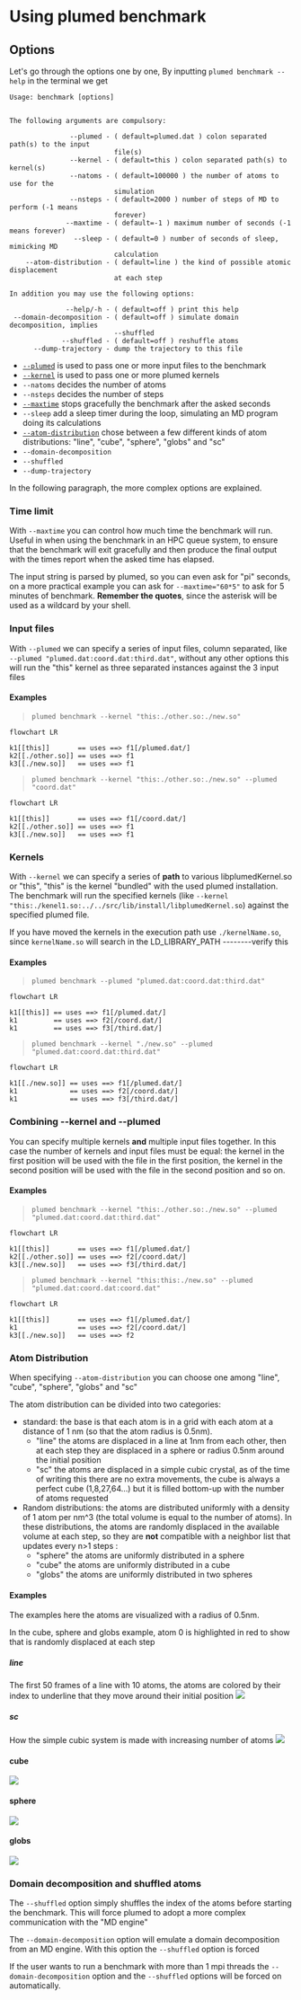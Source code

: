 # Using plumed benchmark

## Options

Let's go through the options one by one,
By inputting  `plumed benchmark --help` in the terminal we get
```
Usage: benchmark [options] 


The following arguments are compulsory: 

               --plumed - ( default=plumed.dat ) colon separated path(s) to the input 
                          file(s) 
               --kernel - ( default=this ) colon separated path(s) to kernel(s) 
               --natoms - ( default=100000 ) the number of atoms to use for the 
                          simulation 
               --nsteps - ( default=2000 ) number of steps of MD to perform (-1 means 
                          forever) 
              --maxtime - ( default=-1 ) maximum number of seconds (-1 means forever) 
                --sleep - ( default=0 ) number of seconds of sleep, mimicking MD 
                          calculation 
    --atom-distribution - ( default=line ) the kind of possible atomic displacement 
                          at each step 

In addition you may use the following options: 

              --help/-h - ( default=off ) print this help 
 --domain-decomposition - ( default=off ) simulate domain decomposition, implies 
                          --shuffled 
             --shuffled - ( default=off ) reshuffle atoms 
      --dump-trajectory - dump the trajectory to this file
```

 - [`--plumed`](#input-files) is used to pass one or more input files to the benchmark
 - [`--kernel`](#kernels) is used to pass one or more plumed kernels
 - `--natoms` decides the number of atoms
 - `--nsteps` decides the number of steps
 - [`--maxtime`](#time-limit)  stops gracefully the benchmark after the asked seconds
 - `--sleep`  add a sleep timer during the loop, simulating an MD program doing its calculations
 - [`--atom-distribution`](#atom-distribution) chose between a few different kinds of atom distributions: "line", "cube", "sphere", "globs" and "sc"
 - `--domain-decomposition`
 - `--shuffled`
 - `--dump-trajectory`

In the following paragraph, the more complex options are explained.

### Time limit

With `--maxtime` you can control how much time the benchmark will run. Useful in when using the benchmark in an HPC queue system, to ensure that the benchmark will exit gracefully and then produce the final output with the times report when the asked time has elapsed.

The input string is parsed by plumed, so you can even ask for "pi" seconds, on a more practical example you can ask for `--maxtime="60*5"` to ask for 5 minutes of benchmark. **Remember the quotes**, since the asterisk will be used as a wildcard by your shell.

### Input files

With `--plumed` we can specify a series of input files, column separated, like `--plumed "plumed.dat:coord.dat:third.dat"`,
without any other options this will run the "this" kernel as three separated instances against the 3 input files

#### Examples


>`plumed benchmark --kernel "this:./other.so:./new.so"`

```mermaid
flowchart LR

k1[[this]]       == uses ==> f1[/plumed.dat/]
k2[[./other.so]] == uses ==> f1
k3[[./new.so]]   == uses ==> f1

```

>`plumed benchmark --kernel "this:./other.so:./new.so" --plumed "coord.dat"`

```mermaid
flowchart LR

k1[[this]]       == uses ==> f1[/coord.dat/]
k2[[./other.so]] == uses ==> f1
k3[[./new.so]]   == uses ==> f1
```


### Kernels
With `--kernel` we can specify a series of **path** to various libplumedKernel.so or "this", "this" is the kernel "bundled" with the used plumed installation.
The benchmark will run the specified kernels (like `--kernel "this:./kenel1.so:../../src/lib/install/libplumedKernel.so`) against the specified plumed file.

If you have moved the kernels in the execution path use `./kernelName.so`, since `kernelName.so` will search in the LD_LIBRARY_PATH --------verify this

#### Examples

>`plumed benchmark --plumed "plumed.dat:coord.dat:third.dat"`

```mermaid
flowchart LR

k1[[this]] == uses ==> f1[/plumed.dat/]
k1         == uses ==> f2[/coord.dat/]
k1         == uses ==> f3[/third.dat/]

```

>`plumed benchmark --kernel "./new.so" --plumed "plumed.dat:coord.dat:third.dat"`

```mermaid
flowchart LR

k1[[./new.so]] == uses ==> f1[/plumed.dat/]
k1             == uses ==> f2[/coord.dat/]
k1             == uses ==> f3[/third.dat/]

```

### Combining --kernel and --plumed

You can specify multiple kernels **and** multiple input files together.
In this case the number of kernels and input files must be equal: the kernel in the first position will be used with the file in the first position, the kernel in the second position will be used with the file in the second position and so on.

#### Examples

>`plumed benchmark --kernel "this:./other.so:./new.so" --plumed "plumed.dat:coord.dat:third.dat"`

```mermaid
flowchart LR

k1[[this]]       == uses ==> f1[/plumed.dat/]
k2[[./other.so]] == uses ==> f2[/coord.dat/]
k3[[./new.so]]   == uses ==> f3[/third.dat/]

```

>`plumed benchmark --kernel "this:this:./new.so" --plumed "plumed.dat:coord.dat:coord.dat"`

```mermaid
flowchart LR

k1[[this]]       == uses ==> f1[/plumed.dat/]
k1               == uses ==> f2[/coord.dat/]
k3[[./new.so]]   == uses ==> f2

```


### Atom Distribution
When specifying `--atom-distribution` you can choose one among "line", "cube", "sphere", "globs" and "sc"

The atom distribution can be divided into two categories:
- standard: the base is that each atom is in a grid with each atom at a distance of 1 nm  (so that the atom radius is 0.5nm).
    - "line" the atoms are displaced in a line at 1nm from each other, then at each step they are displaced in a sphere or radius 0.5nm around the initial position
    - "sc" the atoms are displaced in a simple cubic crystal, as of the time of writing this there are no extra movements, the cube is always a perfect cube (1,8,27,64...) but it is filled bottom-up with the number of atoms requested 
 - Random distributions: the atoms are distributed uniformly with a density of 1 atom per nm^3 (the total volume is equal to the number of atoms). In these distributions, the atoms are randomly displaced in the available volume at each step, so they are **not** compatible with a neighbor list that updates every n>1 steps :
    - "sphere" the atoms are uniformly distributed in a sphere
    - "cube" the atoms are uniformly distributed in a cube
    - "globs" the atoms are uniformly distributed in two spheres


#### Examples
The examples here the atoms are visualized with a radius of 0.5nm.

In the cube, sphere and globs example, atom 0 is highlighted in red to show that is randomly displaced at each step

##### line
The first 50 frames of a line with 10 atoms, the atoms are colored by their index to underline that they move around their initial position
![](line.gif)

##### sc
How the simple cubic system is made with increasing number of atoms
![](sc.gif)

#### cube
![](cube.gif)

#### sphere
![](sphere.gif)

#### globs
![](globs.gif)

### Domain decomposition and shuffled atoms

The `--shuffled` option simply shuffles the index of the atoms before starting the benchmark. This will force plumed to adopt a more complex communication with the "MD engine"

The `--domain-decomposition` option will emulate a domain decomposition from an MD engine. With this option the `--shuffled` option is forced

If the user wants to run a benchmark with more than 1 mpi threads the `--domain-decomposition` option and the `--shuffled` options will be forced on automatically.
             